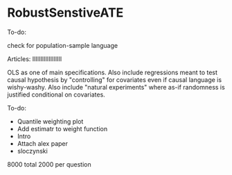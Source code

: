 # RobustSenstiveATE

To-do:

check for population-sample language

Articles: IIIIIIIIIIIIIIIIII



OLS as one of main specifications. Also include regressions meant to test causal hypothesis by "controlling" for covariates even if causal language is wishy-washy. Also include "natural experiments" where as-if randomness is justified conditional on covariates.

To-do:


- Quantile weighting plot
- Add estimatr to weight function
- Intro
- Attach alex paper
- sloczynski


8000 total
2000 per question
